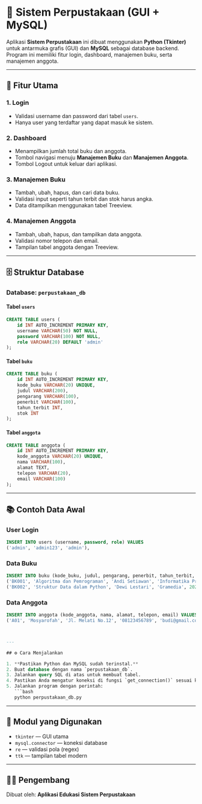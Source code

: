 # 🏫 Sistem Perpustakaan (GUI + MySQL)

Aplikasi **Sistem Perpustakaan** ini dibuat menggunakan **Python (Tkinter)** untuk antarmuka grafis (GUI) dan **MySQL** sebagai database backend.
Program ini memiliki fitur login, dashboard, manajemen buku, serta manajemen anggota.

---

## 📌 Fitur Utama

### 1. Login
- Validasi username dan password dari tabel `users`.
- Hanya user yang terdaftar yang dapat masuk ke sistem.

### 2. Dashboard
- Menampilkan jumlah total buku dan anggota.
- Tombol navigasi menuju **Manajemen Buku** dan **Manajemen Anggota**.
- Tombol Logout untuk keluar dari aplikasi.

### 3. Manajemen Buku
- Tambah, ubah, hapus, dan cari data buku.
- Validasi input seperti tahun terbit dan stok harus angka.
- Data ditampilkan menggunakan tabel Treeview.

### 4. Manajemen Anggota
- Tambah, ubah, hapus, dan tampilkan data anggota.
- Validasi nomor telepon dan email.
- Tampilan tabel anggota dengan Treeview.

---

## 🗄️ Struktur Database

### Database: `perpustakaan_db`

#### Tabel `users`
```sql
CREATE TABLE users (
    id INT AUTO_INCREMENT PRIMARY KEY,
    username VARCHAR(50) NOT NULL,
    password VARCHAR(100) NOT NULL,
    role VARCHAR(20) DEFAULT 'admin'
);
```

#### Tabel `buku`
```sql
CREATE TABLE buku (
    id INT AUTO_INCREMENT PRIMARY KEY,
    kode_buku VARCHAR(20) UNIQUE,
    judul VARCHAR(200),
    pengarang VARCHAR(100),
    penerbit VARCHAR(100),
    tahun_terbit INT,
    stok INT
);
```

#### Tabel `anggota`
```sql
CREATE TABLE anggota (
    id INT AUTO_INCREMENT PRIMARY KEY,
    kode_anggota VARCHAR(20) UNIQUE,
    nama VARCHAR(100),
    alamat TEXT,
    telepon VARCHAR(20),
    email VARCHAR(100)
);
```

---

## 📚 Contoh Data Awal

### User Login
```sql
INSERT INTO users (username, password, role) VALUES
('admin', 'admin123', 'admin'),
```

### Data Buku
```sql
INSERT INTO buku (kode_buku, judul, pengarang, penerbit, tahun_terbit, stok) VALUES
('BK001', 'Algoritma dan Pemrograman', 'Andi Setiawan', 'Informatika Press', 2022, 10),
('BK002', 'Struktur Data dalam Python', 'Dewi Lestari', 'Gramedia', 2021, 7);
```

### Data Anggota
```sql
INSERT INTO anggota (kode_anggota, nama, alamat, telepon, email) VALUES
('A01', 'Mosyarofah', 'Jl. Melati No.12', '08123456789', 'budi@gmail.com'),



---

## ⚙️ Cara Menjalankan

1. **Pastikan Python dan MySQL sudah terinstal.**
2. Buat database dengan nama `perpustakaan_db`.
3. Jalankan query SQL di atas untuk membuat tabel.
4. Pastikan Anda mengatur koneksi di fungsi `get_connection()` sesuai konfigurasi lokal Anda.
5. Jalankan program dengan perintah:
   ```bash
   python perpustakaan_db.py
   ```

---

## 🧩 Modul yang Digunakan
- `tkinter` — GUI utama
- `mysql.connector` — koneksi database
- `re` — validasi pola (regex)
- `ttk` — tampilan tabel modern

---

## 👨‍💻 Pengembang
Dibuat oleh: **Aplikasi Edukasi Sistem Perpustakaan**
